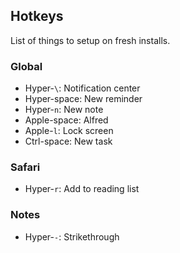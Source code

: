 ## Hotkeys

List of things to setup on fresh installs.

### Global

- Hyper-`\`: Notification center
- Hyper-space: New reminder
- Hyper-`n`: New note
- Apple-space: Alfred
- Apple-`l`: Lock screen
- Ctrl-space: New task

### Safari

- Hyper-`r`: Add to reading list 

### Notes

- Hyper-`-`: Strikethrough
